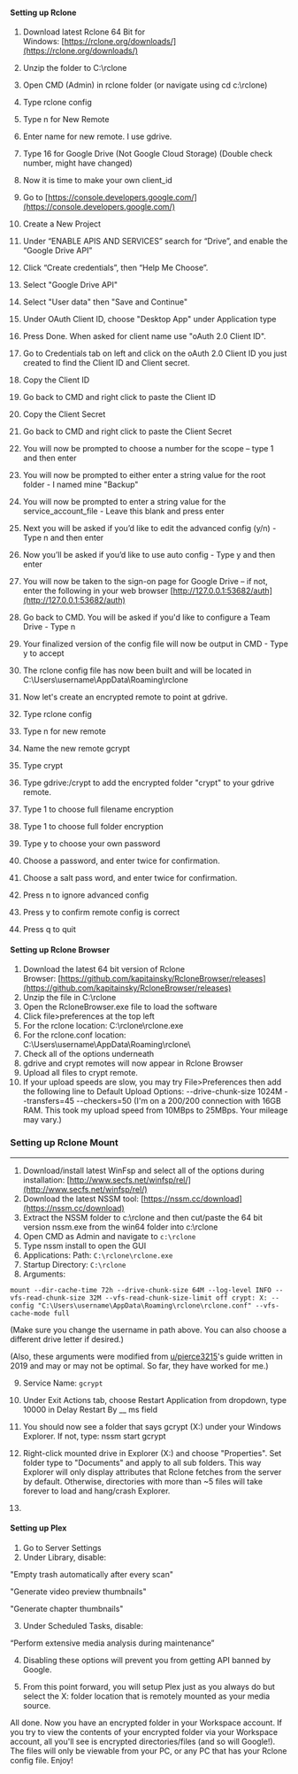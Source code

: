 #### Setting up Rclone

1.  Download latest Rclone 64 Bit for Windows: [https://rclone.org/downloads/](https://rclone.org/downloads/)
2.  Unzip the folder to C:\rclone
3.  Open CMD (Admin) in rclone folder (or navigate using cd c:\rclone)
4.  Type rclone config
5.  Type n for New Remote
6.  Enter name for new remote. I use gdrive.
7.  Type 16 for Google Drive (Not Google Cloud Storage) (Double check number, might have changed)
8.  Now it is time to make your own client_id
9.  Go to [https://console.developers.google.com/](https://console.developers.google.com/)
10. Create a New Project

11. Under “ENABLE APIS AND SERVICES” search for “Drive”, and enable the “Google Drive API”

12. Click “Create credentials”, then “Help Me Choose”.

13. Select "Google Drive API"

14. Select "User data" then "Save and Continue"

15. Under OAuth Client ID, choose "Desktop App" under Application type

16. Press Done. When asked for client name use "oAuth 2.0 Client ID".

17. Go to Credentials tab on left and click on the oAuth 2.0 Client ID you just created to find the Client ID and Client secret.

18. Copy the Client ID

19. Go back to CMD and right click to paste the Client ID

20. Copy the Client Secret

21. Go back to CMD and right click to paste the Client Secret

22. You will now be prompted to choose a number for the scope – type 1 and then enter

23. You will now be prompted to either enter a string value for the root folder - I named mine "Backup"

24. You will now be prompted to enter a string value for the service_account_file - Leave this blank and press enter

25. Next you will be asked if you’d like to edit the advanced config (y/n) - Type n and then enter

26. Now you’ll be asked if you’d like to use auto config - Type y and then enter

27. You will now be taken to the sign-on page for Google Drive – if not, enter the following in your web browser [http://127.0.0.1:53682/auth](http://127.0.0.1:53682/auth)

28. Go back to CMD. You will be asked if you'd like to configure a Team Drive - Type n

29. Your finalized version of the config file will now be output in CMD - Type y to accept

30. The rclone config file has now been built and will be located in C:\Users\username\AppData\Roaming\rclone

31. Now let's create an encrypted remote to point at gdrive.

32. Type rclone config

33. Type n for new remote

34. Name the new remote gcrypt

35. Type crypt

36. Type gdrive:/crypt to add the encrypted folder "crypt" to your gdrive remote.

37. Type 1 to choose full filename encryption

38. Type 1 to choose full folder encryption

39. Type y to choose your own password

40. Choose a password, and enter twice for confirmation.

41. Choose a salt pass word, and enter twice for confirmation.

42. Press n to ignore advanced config

43. Press y to confirm remote config is correct

44. Press q to quit

#### Setting up Rclone Browser

1.  Download the latest 64 bit version of Rclone Browser: [https://github.com/kapitainsky/RcloneBrowser/releases](https://github.com/kapitainsky/RcloneBrowser/releases)
2.  Unzip the file in C:\rclone
3.  Open the RcloneBrowser.exe file to load the software
4.  Click file>preferences at the top left
5.  For the rclone location: C:\rclone\rclone.exe
6.  For the rclone.conf location: C:\Users\username\AppData\Roaming\rclone\
7.  Check all of the options underneath
8.  gdrive and crypt remotes will now appear in Rclone Browser
9.  Upload all files to crypt remote.
10. If your upload speeds are slow, you may try File>Preferences then add the following line to Default Upload Options: --drive-chunk-size 1024M --transfers=45 --checkers=50 (I'm on a 200/200 connection with 16GB RAM. This took my upload speed from 10MBps to 25MBps. Your mileage may vary.)

### Setting up Rclone Mount

---

1.  Download/install latest WinFsp and select all of the options during installation: [http://www.secfs.net/winfsp/rel/](http://www.secfs.net/winfsp/rel/)
2.  Download the latest NSSM tool: [https://nssm.cc/download](https://nssm.cc/download)
3.  Extract the NSSM folder to c:\rclone and then cut/paste the 64 bit version nssm.exe from the win64 folder into c:\rclone
4.  Open CMD as Admin and navigate to `c:\rclone`
5.  Type nssm install to open the GUI
6.  Applications: Path: `C:\rclone\rclone.exe`
7.  Startup Directory: `C:\rclone`
8.  Arguments:

`mount --dir-cache-time 72h --drive-chunk-size 64M --log-level INFO --vfs-read-chunk-size 32M --vfs-read-chunk-size-limit off crypt: X: --config "C:\Users\username\AppData\Roaming\rclone\rclone.conf" --vfs-cache-mode full`

(Make sure you change the username in path above. You can also choose a different drive letter if desired.)

(Also, these arguments were modified from [u/pierce3215](https://www.reddit.com/u/pierce3215/)'s guide written in 2019 and may or may not be optimal. So far, they have worked for me.)

9. Service Name: `gcrypt`

10. Under Exit Actions tab, choose Restart Application from dropdown, type 10000 in Delay Restart By \_\_ ms field

11. You should now see a folder that says gcrypt (X:) under your Windows Explorer. If not, type: nssm start gcrypt

12. Right-click mounted drive in Explorer (X:) and choose "Properties". Set folder type to "Documents" and apply to all sub folders. This way Explorer will only display attributes that Rclone fetches from the server by default. Otherwise, directories with more than ~5 files will take forever to load and hang/crash Explorer.
13.

#### Setting up Plex

1.  Go to Server Settings
2.  Under Library, disable:

"Empty trash automatically after every scan"

"Generate video preview thumbnails"

"Generate chapter thumbnails"

3. Under Scheduled Tasks, disable:

“Perform extensive media analysis during maintenance”

4. Disabling these options will prevent you from getting API banned by Google.

5. From this point forward, you will setup Plex just as you always do but select the X: folder location that is remotely mounted as your media source.

All done. Now you have an encrypted folder in your Workspace account. If you try to view the contents of your encrypted folder via your Workspace account, all you'll see is encrypted directories/files (and so will Google!). The files will only be viewable from your PC, or any PC that has your Rclone config file. Enjoy!
